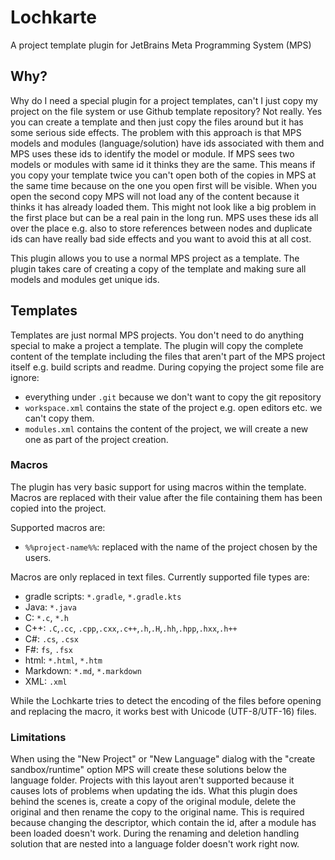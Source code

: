 # Lochkarte
A project template plugin for JetBrains Meta Programming System (MPS)

## Why?

Why do I need a special plugin for a project templates, can't I just copy my project on the file system or use Github template repository? Not really. Yes you can create a template and then just copy the files around but it has some serious side effects. The problem with this approach is that MPS models and modules (language/solution) have ids associated with them and MPS uses these ids to identify the model or module. If MPS sees two models or modules with same id it thinks they are the same. This means if you copy your template twice you can't open both of the copies in MPS at the same time because on the one you open first will be visible. When you open the second copy MPS will not load any of the content because it thinks it has already loaded them. This might not look like a big problem in the first place but can be a real pain in the long run. MPS uses these ids all over the place e.g. also to store references between nodes and duplicate ids can have really bad side effects and you want to avoid this at all cost. 

This plugin allows you to use a normal MPS project as a template. The plugin takes care of creating a copy of the template and making sure all models and modules get unique ids. 

## Templates

Templates are just normal MPS projects. You don't need to do anything special to make a project a template. The plugin will copy the complete content of the template including the files that aren't part of the MPS project itself e.g. build scripts and readme. During copying the project some file are ignore: 

- everything under `.git` because we don't want to copy the git repository 
- `workspace.xml` contains the state of the project e.g. open editors etc. we can't copy them.
- `modules.xml` contains the content of the project, we will create a new one as part of the project creation.

### Macros

The plugin has very basic support for using macros within the template. Macros are replaced with their value after the
file containing them has been copied into the project.

Supported macros are: 

- `%%project-name%%`: replaced with the name of the project chosen by the users.

Macros are only replaced in text files. Currently supported file types are:

- gradle scripts: `*.gradle`, `*.gradle.kts`
- Java: `*.java`
- C: `*.c`, `*.h`
- C++: `.C`,`.cc`, `.cpp`,`.cxx`,`.c++`,`.h`,`.H`,`.hh`,`.hpp`,`.hxx`,`.h++`
- C#: `.cs`, `.csx`
- F#: `fs`, `.fsx`
- html: `*.html`, `*.htm`
- Markdown: `*.md`, `*.markdown`
- XML: `.xml` 

While the Lochkarte tries to detect the encoding of the files before opening and replacing the macro, it works best with
Unicode (UTF-8/UTF-16) files.

### Limitations

When using the "New Project" or "New Language" dialog with the "create sandbox/runtime" option MPS will create these
solutions below the language folder. Projects with this layout aren't supported because it causes lots of problems when
updating the ids. What this plugin does behind the scenes is, create a copy of the original module, delete the original
and then rename the copy to the original name. This is required because changing the descriptor, which contain the id,
after a module has been loaded doesn't work. During the renaming and deletion handling solution that are nested into a
language folder doesn't work right now.